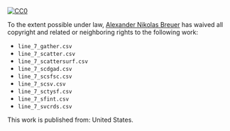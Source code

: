 [![CC0](http://i.creativecommons.org/p/zero/1.0/88x31.png)](http://creativecommons.org/publicdomain/zero/1.0/)

To the extent possible under law, [Alexander Nikolas Breuer](http://dial3343.org) has waived all copyright and related or neighboring rights to the following work:

* `line_7_gather.csv`
* `line_7_scatter.csv`
* `line_7_scattersurf.csv`
* `line_7_scdgad.csv`
* `line_7_scsfsc.csv`
* `line_7_scsv.csv`
* `line_7_sctysf.csv`
* `line_7_sfint.csv`
* `line_7_svcrds.csv`

This work is published from: United States.
